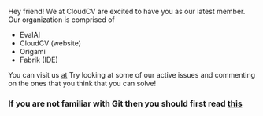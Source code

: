 Hey friend!
We at CloudCV are excited to have you as our latest member. 
Our organization is comprised of 
* EvalAI 
* CloudCV (website)
* Origami 
* Fabrik (IDE)

You can visit us [at](cloudcv-staging.us-west-2.elasticbeanstalk.com) 
Try looking at some of our active issues and commenting on the ones that you think that you can solve!

### If you are not familiar with Git then you should first read [this](https://rogerdudler.github.io/git-guide/)